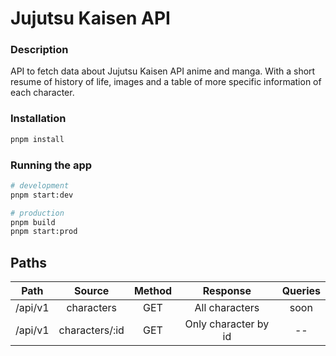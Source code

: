 # Jujutsu Kaisen API


### Description

API to fetch data about Jujutsu Kaisen API anime and manga. With a short resume of history of life, images and a table of more specific information of each character.


### Installation

```bash
pnpm install
```

### Running the app

```bash
# development
pnpm start:dev

# production
pnpm build
pnpm start:prod
```

## Paths

|  Path   |     Source     | Method |       Response       | Queries |
| :-----: | :------------: | :----: | :------------------: | :-----: |
| /api/v1 |   characters   |  GET   |    All characters    |  soon   |
| /api/v1 | characters/:id |  GET   | Only character by id |   --    |